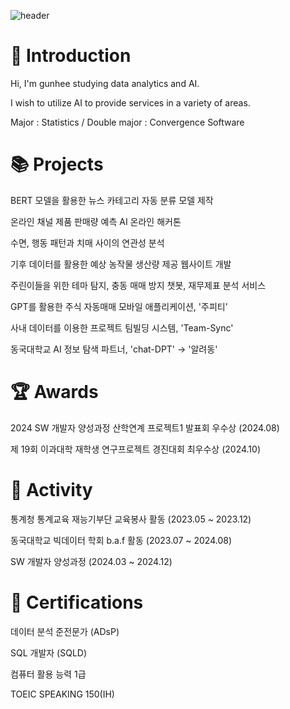 ![header](https://capsule-render.vercel.app/api?type=waving&color=auto&height=200&section=header&text=Gunpository&fontSize=50)

# 🔎 Introduction

Hi, I'm gunhee studying data analytics and AI.

I wish to utilize AI to provide services in a variety of areas.

Major : Statistics / Double major : Convergence Software

# 📚 Projects

BERT 모델을 활용한 뉴스 카테고리 자동 분류 모델 제작

온라인 채널 제품 판매량 예측 AI 온라인 해커톤

수면, 행동 패턴과 치매 사이의 연관성 분석

기후 데이터를 활용한 예상 농작물 생산량 제공 웹사이트 개발

주린이들을 위한 테마 탐지, 충동 매매 방지 챗봇, 재무제표 분석 서비스

GPT를 활용한 주식 자동매매 모바일 애플리케이션, '주피티'

사내 데이터를 이용한 프로젝트 팀빌딩 시스템, 'Team-Sync'

동국대학교 AI 정보 탐색 파트너, 'chat-DPT' -> '알려동'


# 🏆 Awards

2024 SW 개발자 양성과정 산학연계 프로젝트1 발표회 우수상 (2024.08)

제 19회 이과대학 재학생 연구프로젝트 경진대회 최우수상 (2024.10)

# 🏃 Activity

통계청 통계교육 재능기부단 교육봉사 활동 (2023.05 ~ 2023.12)

동국대학교 빅데이터 학회 b.a.f 활동 (2023.07 ~ 2024.08)

SW 개발자 양성과정 (2024.03 ~ 2024.12)

# 📜 Certifications

데이터 분석 준전문가 (ADsP)

SQL 개발자 (SQLD)

컴퓨터 활용 능력 1급

TOEIC SPEAKING 150(IH)
